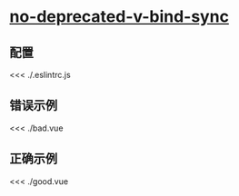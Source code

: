# [no-deprecated-v-bind-sync](https://eslint.vuejs.org/rules/no-deprecated-v-bind-sync.html)

## 配置

<<< ./.eslintrc.js

## 错误示例

<<< ./bad.vue

## 正确示例

<<< ./good.vue
